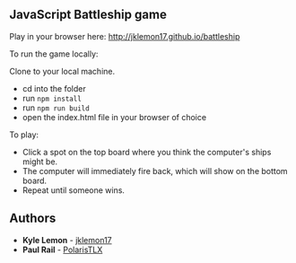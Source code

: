 ## JavaScript Battleship game

Play in your browser here: http://jklemon17.github.io/battleship

To run the game locally:

Clone to your local machine.

* cd into the folder
* run `npm install`
* run `npm run build`
* open the index.html file in your browser of choice

To play:
  * Click a spot on the top board where you think the computer's ships might be.
  * The computer will immediately fire back, which will show on the bottom board.
  * Repeat until someone wins.
  
## Authors

* **Kyle Lemon** - [jklemon17](https://github.com/jklemon17)
* **Paul Rail** - [PolarisTLX](https://github.com/PolarisTLX)
